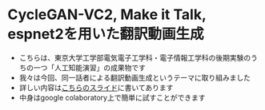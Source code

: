 # CycleGAN-VC2, Make it Talk, espnet2を用いた翻訳動画生成
- こちらは、東京大学工学部電気電子工学科・電子情報工学科の後期実験のうちの一つ「人工知能演習」の成果物です
- 我々は今回、同一話者による翻訳動画生成というテーマに取り組みました
- 詳しい内容は[こちらのスライド](https://docs.google.com/presentation/d/19x3D4mF2lnlS_hGi-JnrOCVlNS9QgH8cxBwck3ulSCs/edit?usp=sharing)に書いてあります
- 中身はgoogle colaboratory上で簡単に試すことができます
